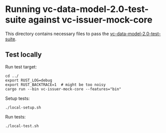 # Running vc-data-model-2.0-test-suite against vc-issuer-mock-core

This directory contains necessary files to pass the [vc-data-model-2.0-test-suite](https://github.com/w3c/vc-data-model-2.0-test-suite/).

## Test locally

Run test target:

```console
cd ../
export RUST_LOG=debug
export RUST_BACKTRACE=1  # might be too noisy
cargo run --bin vc-issuer-mock-core --features="bin"
```

Setup tests:

```console
./local-setup.sh
```

Run tests:

```console
./local-test.sh
```
